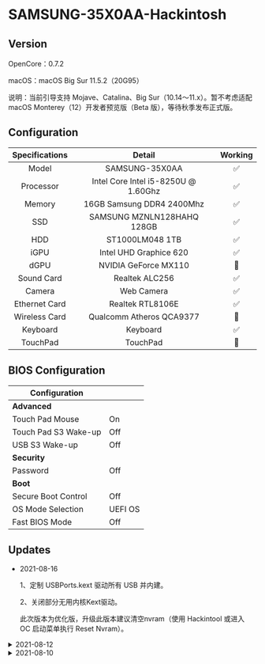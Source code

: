 # SAMSUNG-35X0AA-Hackintosh
## Version
OpenCore：0.7.2

macOS：macOS Big Sur 11.5.2（20G95）

说明：当前引导支持 Mojave、Catalina、Big Sur（10.14～11.x）。暂不考虑适配 macOS Monterey（12）开发者预览版（Beta 版），等待秋季发布正式版。

## Configuration
| Specifications | Detail | Working |
| :------------: | :------: | :--------: |
| Model | SAMSUNG-35X0AA | ✅ |
| Processor | Intel Core Intel i5-8250U @ 1.60Ghz | ✅ |
| Memory | 16GB Samsung DDR4 2400Mhz | ✅ |
| SSD | SAMSUNG MZNLN128HAHQ 128GB | ✅ |
| HDD | ST1000LM048 1TB | ✅ |
| iGPU | Intel UHD Graphice 620 | ✅ |
| dGPU | NVIDIA GeForce MX110 | 🚫 |
| Sound Card | Realtek ALC256 | ✅ |
| Camera | Web Camera | ✅ |
| Ethernet Card | Realtek RTL8106E | ✅ |
| Wireless Card | Qualcomm Atheros QCA9377 | 🚫 |
| Keyboard | Keyboard | ✅ |
| TouchPad | TouchPad | 🚫 |

## BIOS Configuration
|  Configuration |   |
| ------------ | ------------ |
|  **Advanced**  |   |
|  Touch Pad Mouse | On  |
|  Touch Pad S3 Wake-up | Off  |
|  USB S3 Wake-up |  Off |
|  **Security** |   |
|  Password | Off  |
|  **Boot** |   |
|  Secure Boot Control   | Off |
|  OS Mode Selection   | UEFI OS |
|  Fast BIOS Mode   | Off |

## Updates

- 2021-08-16

  1、定制 USBPorts.kext 驱动所有 USB 并内建。

  2、关闭部分无用内核Kext驱动。
  
  此次版本为优化版，升级此版本建议清空nvram（使用 Hackintool 或进入 OC 启动菜单执行 Reset Nvram）。
<details>
<summary>2021-08-12</summary>
1、升级 OpenCore 0.7.2 正式版。
<br>
2、例行升级 kext 版本（AppleALC、Lilu、NVMeFix、VirtualSMC、WhateverGreen、ECEnabler）。
<br>
3、启用 OpenCore 默认主题模式引导。
<br>
4、添加缓冲帧补丁。
<br>
5、模拟机型为MacBookPro14,2。
</details>

<details>
<summary>2021-08-10</summary>
1、基于 OpenCore 0.7.1 正式版进行EFI引导制作。
</details>
